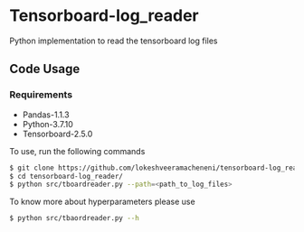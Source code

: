 # Tensorboard-log_reader
Python implementation to read the tensorboard log files

## Code Usage
### Requirements
- Pandas-1.1.3 
- Python-3.7.10
- Tensorboard-2.5.0

To use, run the following commands
``` bash
$ git clone https://github.com/lokeshveeramacheneni/tensorboard-log_reader.git
$ cd tensorboard-log_reader/
$ python src/tboardreader.py --path=<path_to_log_files>
```
To know more about hyperparameters please use
``` bash
$ python src/tbaordreader.py --h
